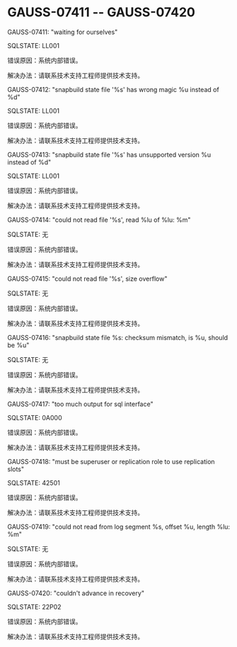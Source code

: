 # GAUSS-07411 -- GAUSS-07420<a name="ZH-CN_TOPIC_0302072975"></a>

GAUSS-07411: "waiting for ourselves"

SQLSTATE: LL001

错误原因：系统内部错误。

解决办法：请联系技术支持工程师提供技术支持。

GAUSS-07412: "snapbuild state file '%s' has wrong magic %u instead of %d"

SQLSTATE: LL001

错误原因：系统内部错误。

解决办法：请联系技术支持工程师提供技术支持。

GAUSS-07413: "snapbuild state file '%s' has unsupported version %u instead of %d"

SQLSTATE: LL001

错误原因：系统内部错误。

解决办法：请联系技术支持工程师提供技术支持。

GAUSS-07414: "could not read file '%s', read %lu of %lu: %m"

SQLSTATE: 无

错误原因：系统内部错误。

解决办法：请联系技术支持工程师提供技术支持。

GAUSS-07415: "could not read file '%s', size overflow"

SQLSTATE: 无

错误原因：系统内部错误。

解决办法：请联系技术支持工程师提供技术支持。

GAUSS-07416: "snapbuild state file %s: checksum mismatch, is %u, should be %u"

SQLSTATE: 无

错误原因：系统内部错误。

解决办法：请联系技术支持工程师提供技术支持。

GAUSS-07417: "too much output for sql interface"

SQLSTATE: 0A000

错误原因：系统内部错误。

解决办法：请联系技术支持工程师提供技术支持。

GAUSS-07418: "must be superuser or replication role to use replication slots"

SQLSTATE: 42501

错误原因：系统内部错误。

解决办法：请联系技术支持工程师提供技术支持。

GAUSS-07419: "could not read from log segment %s, offset %u, length %lu: %m"

SQLSTATE: 无

错误原因：系统内部错误。

解决办法：请联系技术支持工程师提供技术支持。

GAUSS-07420: "couldn't advance in recovery"

SQLSTATE: 22P02

错误原因：系统内部错误。

解决办法：请联系技术支持工程师提供技术支持。

